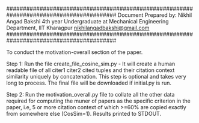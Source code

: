 ######################################################################################### 
Document Prepared by: Nikhil Angad Bakshi 4th year Undergraduate at Mechanical Engineering Department, IIT Kharagpur 
nikhilangadbakshi@gmail.com 
#########################################################################################

To conduct the motivation-overall section of the paper.

Step 1: Run the file create_file_cosine_sim.py - It will create a human readable file of all citer1 citer2 cited tuples and their citation context similarity uniquely by concatenation. This step is optional and takes very long to process. The final file will be downloaded if initial.py is run.

Step 2: Run the motivation_overall.py file to collate all the other data required for computing the muner of papers as the specific criterion in the paper, i.e, 5 or more citation context of which >=60% are copied exactly from somewhere else (CosSim=1). Results printed to STDOUT.
